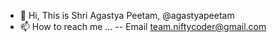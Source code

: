 - 👋 Hi, This is Shri Agastya Peetam, @agastyapeetam
- 📫 How to reach me ...
-- Email team.niftycoder@gmail.com
